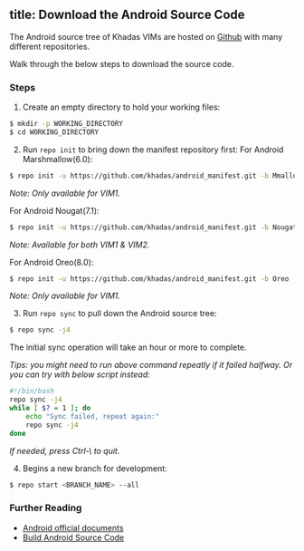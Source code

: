 title: Download the Android Source Code
---

The Android source tree of Khadas VIMs are hosted on [Github](https://www.github.com/khadas) with many different repositories.

Walk through the below steps to download the source code. 

### Steps
1) Create an empty directory to hold your working files:
```sh
$ mkdir -p WORKING_DIRECTORY
$ cd WORKING_DIRECTORY
```

2) Run `repo init` to bring down the manifest repository first:
For Android Marshmallow(6.0):
```sh
$ repo init -u https://github.com/khadas/android_manifest.git -b Mmallow
```
*Note: Only available for VIM1.*

For Android Nougat(7.1):
```sh
$ repo init -u https://github.com/khadas/android_manifest.git -b Nougat
```
*Note: Available for both VIM1 & VIM2.*

For Android Oreo(8.0):
```sh
$ repo init -u https://github.com/khadas/android_manifest.git -b Oreo
```
*Note: Only available for VIM1.*

3) Run `repo sync` to pull down the Android source tree:
```sh
$ repo sync -j4
```
The initial sync operation will take an hour or more to complete.

*Tips: you might need to run above command repeatly if it failed halfway. Or you can try with below script instead:*
```sh
#!/bin/bash
repo sync -j4
while [ $? = 1 ]; do
	echo "Sync failed, repeat again:"
	repo sync -j4
done
```
*If needed, press Ctrl-\ to quit.*

4) Begins a new branch for development:
```sh
$ repo start <BRANCH_NAME> --all
```

### Further Reading
* [Android official documents](https://source.android.com/source/downloading.html)
* [Build Android Source Code](/vim1/BuildAndroid.html)
